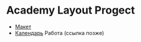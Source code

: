 # Academy Layout Progect
- [Макет](https://cdn.dribbble.com/userupload/2745586/file/original-7f0fa031e809b3802ff3a65736b38259.png?compress=1)
- [Календарь](https://smirnovalex0891.github.io/tmp-progect/calend.html) 
Работа (ссылка позже)